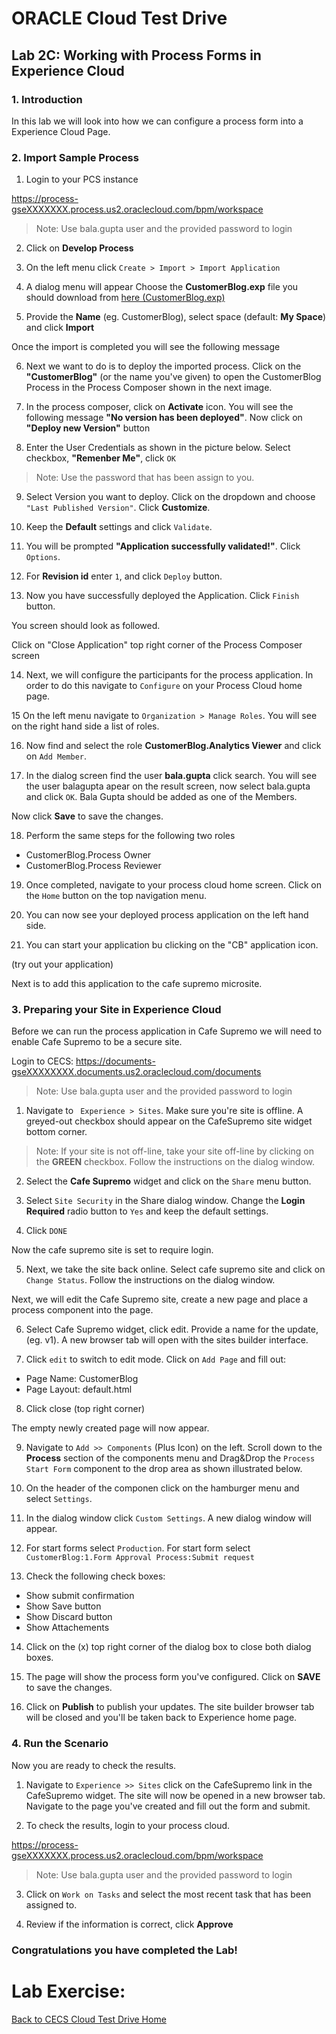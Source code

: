 # ORACLE Cloud Test Drive #

## Lab 2C: Working with Process Forms in Experience Cloud ##

### 1.	Introduction ###

In this lab we will look into how we can configure a process form into a Experience Cloud Page.

### 2.	Import Sample Process ###

1. Login to your PCS instance

https://process-gseXXXXXXX.process.us2.oraclecloud.com/bpm/workspace

>Note: Use bala.gupta user and the provided password to login

2. Click on **Develop Process**

3. On the left menu click ``Create > Import > Import Application``

4. A dialog menu will appear Choose the **CustomerBlog.exp** file you should download from [here (CustomerBlog.exp)](../resource/CustomerBlog.exp)

5. Provide the **Name** (eg. CustomerBlog), select space (default: **My Space**) and click **Import**

Once the import is completed you will see the following message

6. Next we want to do is to deploy the imported process. Click on the **"CustomerBlog"** (or the name you've given) to open the CustomerBlog Process in the Process Composer shown in the next image.


7. In the process composer, click on **Activate** icon. You will see the following message **"No version has been deployed"**. Now click on **"Deploy new Version"** button


8. Enter the User Credentials as shown in the picture below. 
Select checkbox, **"Remenber Me"**, click ``OK``

>Note: Use the password that has been assign to you.

9. Select Version you want to deploy. Click on the dropdown and choose ``"Last Published Version"``. Click **Customize**.

10. Keep the **Default** settings and click ``Validate``.

11. You will be prompted **"Application successfully validated!"**. Click ``Options``.

12. For **Revision id** enter ``1``, and click ``Deploy`` button.

13. Now you have successfully deployed the Application. Click ``Finish`` button.

You screen should look as followed.


Click on "Close Application" top right corner of the Process Composer screen

14. Next, we will configure the participants for the process application. In order to do this navigate to ``Configure`` on your Process Cloud home page.

15 On the left menu navigate to ``Organization > Manage Roles``. You will see on the right hand side a list of roles. 

16. Now find and select the role **CustomerBlog.Analytics Viewer** and click on ``Add Member``. 

17. In the dialog screen find the user **bala.gupta** click search. You will see the user balagupta apear on the result screen, now select bala.gupta and click ``OK``. Bala Gupta should be added as one of the Members.

Now click **Save** to save the changes.

18. Perform the same steps for the following two roles

- CustomerBlog.Process Owner
- CustomerBlog.Process Reviewer

19. Once completed, navigate to your process cloud home screen. Click on the ``Home`` button on the top navigation menu.

20. You can now see your deployed process application on the left hand side.

21. You can start your application bu clicking on the "CB" application icon.

(try out your application)

Next is to add this application to the cafe supremo microsite.


### 3.	Preparing your Site in Experience Cloud ###

Before we can run the process application in Cafe Supremo we will need to enable Cafe Supremo to be a secure site.

Login to CECS: https://documents-gseXXXXXXXX.documents.us2.oraclecloud.com/documents

>Note: Use bala.gupta user and the provided password to login

1. Navigate to `` Experience > Sites``. Make sure you're site is offline. A greyed-out checkbox should appear on the CafeSupremo site widget bottom corner.

>Note: If your site is not off-line, take your site off-line by clicking on the **GREEN** checkbox. Follow the instructions on the dialog window.

2. Select the **Cafe Supremo** widget and click on the ``Share`` menu button.


3. Select ``Site Security`` in the Share dialog window. Change the **Login Required** radio button to ``Yes`` and keep the default settings.

4. Click ``DONE``

Now the cafe supremo site is set to require login.

5. Next, we take the site back online. Select cafe supremo site and click on ``Change Status``. Follow the instructions on the dialog window.

Next, we will edit the Cafe Supremo site, create a new page and place a process component into the page.

6. Select Cafe Supremo widget, click edit. Provide a name for the update, (eg. v1). A new browser tab will open with the sites builder interface.

7. Click ``edit`` to switch to edit mode. Click on ``Add Page`` and fill out:

- Page Name: CustomerBlog
- Page Layout: default.html

8. Click close (top right corner)

The empty newly created page will now appear.

9. Navigate to ``Add >> Components`` (Plus Icon) on the left. Scroll down to the **Process** section of the components menu and Drag&Drop the ``Process Start Form`` component to the drop area as shown illustrated below.

10. On the header of the componen click on the hamburger menu and select ``Settings``.

11. In the dialog window click ``Custom Settings``. A new dialog window will appear. 

12. For start forms select ``Production``. For start form select ``CustomerBlog:1.Form Approval Process:Submit request``

13. Check the following check boxes:

- Show submit confirmation
- Show Save button
- Show Discard button
- Show Attachements

14. Click on the (x) top right corner of the dialog box to close both dialog boxes.

15. The page will show the process form you've configured. Click on **SAVE** to save the changes.

16. Click on **Publish** to publish your updates. The site builder browser tab will be closed and you'll be taken back to Experience home page. 

### 4.	Run the Scenario  ### 

Now you are ready to check the results. 

1. Navigate to ``Experience >> Sites`` click on the CafeSupremo link in the CafeSupremo widget. The site will now be opened in a new browser tab. Navigate to the page you've created and fill out the form and submit.

2. To check the results, login to your process cloud.

https://process-gseXXXXXXX.process.us2.oraclecloud.com/bpm/workspace

>Note: Use bala.gupta user and the provided password to login

3. Click on ``Work on Tasks`` and select the most recent task that has been assigned to. 

4. Review if the information is correct, click **Approve**

### Congratulations you have completed the Lab! ###

# Lab Exercise: #
[Back to CECS Cloud Test Drive Home](../README.md)